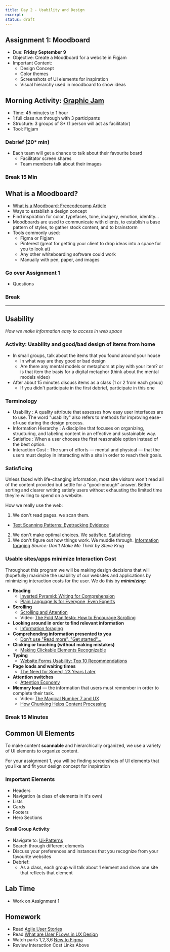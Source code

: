 ```yaml
---
title: Day 2 - Usability and Design
excerpt: 
status: draft
---
```

## Assignment 1: Moodboard
- Due: **Friday September 9**
- Objective: Create a Moodboard for a website in Figjam
- Important Content:
  - Design Concept
  - Color themes
  - Screenshots of UI elements for inspiration
  - Visual hierarchy used in moodboard to show ideas

## Morning Activity: [Graphic Jam](https://gist.github.com/lilyx13/0e34897d7f01f96f68666438de00d347)
- Time: 45 minutes to 1 hour
- 1 full class run through with 3 participants
- Structure: 3 groups of 8* (1 person will act as facilitator)
- Tool: Figjam

### Debrief (20* min)
- Each team will get a chance to talk about their favourite board
  - Facilitator screen shares
  - Team members talk about their images

### Break 15 Min

## What is a Moodboard?
-  [What is a Moodboard: Freecodecamp Article](https://www.freecodecamp.org/news/what-is-a-moodboard/)
  - Ways to establish a design concept
  - Find inspiration for color, typefaces, tone, imagery, emotion, identity...
- Moodboards are used to communicate with clients, to establish a base pattern of styles, to gather stock content, and to brainstorm
- Tools commonly used:
  - Figma or Figjam
  - Pinterest (great for getting your client to drop ideas into a space for you to look at)
  - Any other whiteboarding software could work
  - Manually with pen, paper, and images

### Go over Assignment 1
- Questions

### Break

---
## Usability
_How we make information easy to access in web space_

### Activity: Usability and good/bad design of items from home
- In small groups, talk about the items that you found around your house
  - In what way are they good or bad design
  - Are there any mental models or metaphors at play with your item? or is that item the basis for a digital metaphor (think about the mental models video)
- After about 15 minutes discuss items as a class (1 or 2 from each group)
  - If you didn't participate in the first debrief, participate in this one
### Terminology
- Usability : A quality attribute that assesses how easy user interfaces are to use. The word "usability" also refers to methods for improving ease-of-use during the design process.
- Information Hierarchy : A discipline that focuses on organizing, structuring, and labeling content in an effective and sustainable way. 
- Satisfice : When a user chooses the first reasonable option instead of the best option.
- Interaction Cost : The sum of efforts — mental and physical — that the users must deploy in interacting with a site in order to reach their goals.

### Satisficing
Unless faced with life-changing information, most site visitors won't read all of the content provided but settle for a “good-enough” answer. Better sorting and clearer writing satisfy users without exhausting the limited time they’re willing to spend on a website.

How we really use the web:
1. We don't read pages. we scan them.
  - [Text Scanning Patterns: Eyetracking Evidence](https://www.nngroup.com/articles/text-scanning-patterns-eyetracking/)
2. We don't make optimal choices. We satisfice.
        [Satisficing](https://www.nngroup.com/articles/satisficing/)
3. We don't figure out how things work. We muddle through.
        [Information foraging](https://www.nngroup.com/articles/information-foraging/)
_Source: Don't Make Me Think by Steve Krug_

### Usable sites/apps minimize Interaction Cost
Throughout this program we will be making design decisions that will (hopefully) maximize the usability of our websites and applications by minimizing interaction costs for the user. We do this by ***_minimizing_***:
- **Reading**
    - [Inverted Pyramid: Writing for Comprehension](https://www.nngroup.com/articles/inverted-pyramid/)
    - [Plain Language Is for Everyone, Even Experts](https://www.nngroup.com/articles/plain-language-experts/)
- **Scrolling**
    - [Scrolling and Attention](https://www.nngroup.com/articles/scrolling-and-attention/)
    - Video: [The Fold Manifesto: How to Encourage Scrolling](https://www.nngroup.com/videos/fold-manifesto/)
- **Looking around in order to find relevant information**
    - [Information foraging](https://www.nngroup.com/articles/information-foraging/)
- **Comprehending information presented to you**
    - [Don't use "Read more", "Get started"...](https://www.nngroup.com/articles/get-started/)
- **Clicking or touching (without making mistakes)**
    - [Making Clickable Elements Recognizable](https://www.nngroup.com/articles/clickable-elements/)
- **Typing**
    - [Website Forms Usability: Top 10 Recommendations](https://www.nngroup.com/articles/web-form-design/)
- **Page loads and waiting times**
    - [The Need for Speed, 23 Years Later](https://www.nngroup.com/articles/the-need-for-speed/)
- **Attention switches**
    - [Attention Economy](https://www.nngroup.com/articles/attention-economy/)
- **Memory load** ­— the information that users must remember in order to complete their task.
    - Video: [The Magical Number 7 and UX](https://www.nngroup.com/videos/magical-number-7-ux/)
    - [How Chunking Helps Content Processing](https://www.nngroup.com/articles/chunking/)

### Break 15 Minutes 

## Common UI Elements
To make content **scannable** and hierarchically organized, we use a variety of UI elements to organize content.

For your assignment 1, you will be finding screenshots of UI elements that you like and fit your design concept for inspiration

### Important Elements
- Headers
- Navigation (a class of elements in it's own)
- Lists
- Cards
- Footers
- Hero Sections

#### Small Group Activity 
- Navigate to: [Ui-Patterns](https://ui-patterns.com/patterns)
- Search through different elements
- Discuss your preferences and instances that you recognize from your favourite websites
- Debrief:
  - As a class, each group will talk about 1 element and show one site that reflects that element

## Lab Time
- Work on Assignment 1

## Homework
  - Read [Agile User Stories](https://gist.github.com/acidtone/6f8b416c4c409c60148581f7ec806c46)
  - Read [What are User FLows in UX Design](https://careerfoundry.com/en/blog/ux-design/what-are-user-flows/)
  - Watch parts 1,2,3,6 [New to Figma](https://www.youtube.com/playlist?list=PLXDU_eVOJTx7QHLShNqIXL1Cgbxj7HlN4)
  - Review Interaction Cost Links Above